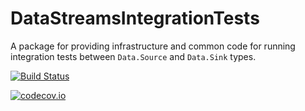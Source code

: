 # DataStreamsIntegrationTests

A package for providing infrastructure and common code for running integration tests between `Data.Source` and `Data.Sink` types.

[![Build Status](https://travis-ci.org/quinnj/DataStreamsIntegrationTests.jl.svg?branch=master)](https://travis-ci.org/quinnj/DataStreamsIntegrationTests.jl)

[![codecov.io](http://codecov.io/github/quinnj/DataStreamsIntegrationTests.jl/coverage.svg?branch=master)](http://codecov.io/github/quinnj/DataStreamsIntegrationTests.jl?branch=master)
